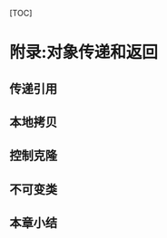 [TOC]

<!-- Appendix: Passing and Returning Objects -->
# 附录:对象传递和返回


<!-- Passing References -->
## 传递引用


<!-- Making Local Copies -->
## 本地拷贝


<!-- Controlling Cloneability -->
## 控制克隆


<!-- Immutable Classes -->
## 不可变类


<!-- Summary -->
## 本章小结



<!-- 分页 -->

<div style="page-break-after: always;"></div>